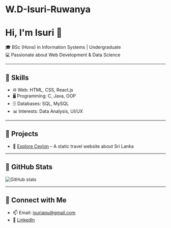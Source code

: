 # W.D-Isuri-Ruwanya
# Hi, I'm Isuri 👋  

🎓 BSc (Hons) in Information Systems | Undergraduate  
💻 Passionate about Web Development & Data Science  

---

## 🔹 Skills  
- 🌐 Web: HTML, CSS, React.js  
- 🖥 Programming: C, Java, OOP  
- 🗄 Databases: SQL, MySQL  
- 📊 Interests: Data Analysis, UI/UX  

---

## 🔹 Projects  
- 🌴 [Explore Ceylon](https://github.com/YourUsername/ExploreCeylon) – A static travel website about Sri Lanka  

---

## 🔹 GitHub Stats  
![GitHub stats](https://github-readme-stats.vercel.app/api?username=wd-isuri&show_icons=true&theme=radical)

---

## 🔹 Connect with Me  
- 📫 Email: isuriaqu@gmail.com
- 💼 [LinkedIn](https://www.linkedin.com/in/isuri-ruwanya-b3a065335/)  
